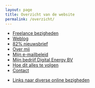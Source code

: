 ```yaml
---
layout: page
title: Overzicht van de website
permalink: /overzicht/
---
```


<ul>
  <li><a href="/freelance">Freelance bezigheden</a></li>
  <li><a href="/blog">Weblog</a></li>
  <li><a href="/82procent-nieuwsbrief">82% nieuwsbrief</a></li>
  <li><a href="/over">Over mij</a></li>
  <li><a href="/emailbeleid">Mijn e-mailbeleid</a></li>
  <li><a href="/digital-energy-bv">Mijn bedrijf Digital Energy BV</a></li>
  <li><a href="/hoe-te-volgen">Hoe dit alles te volgen</a></li>
  <li><a href="/contact">Contact</a></li>
</ul>
<ul>
  <li><a href="/links">Links naar diverse online bezigheden</a></li>
</ul>
